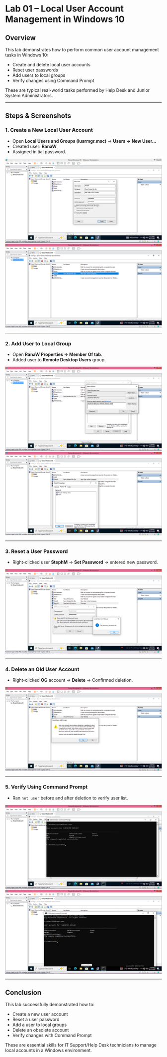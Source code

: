 # Lab 01 – Local User Account Management in Windows 10

## Overview
This lab demonstrates how to perform common user account management tasks in Windows 10:
- Create and delete local user accounts
- Reset user passwords
- Add users to local groups
- Verify changes using Command Prompt

These are typical real-world tasks performed by Help Desk and Junior System Administrators.

---

## Steps & Screenshots

### 1. Create a New Local User Account
- Open **Local Users and Groups (lusrmgr.msc)** → **Users → New User…**  
- Created user: **RanaW**  
- Assigned initial password.  
 
![New User Account](./screenshots/New_User_Account_Setup.PNG)  
![RanaW Account Created](./screenshots/RanaW_Account_Created.PNG)  

---

### 2. Add User to Local Group
- Open **RanaW Properties → Member Of tab**.  
- Added user to **Remote Desktop Users** group.  
 
![Added To Group](./screenshots/RanaW_Added_To_Local_Group.PNG)  
![Group Membership](./screenshots/RanaW_Group_Membership.PNG)  

---

### 3. Reset a User Password
- Right-clicked user **StephM** → **Set Password** → entered new password.  
 
![Password Reset Confirmation](./screenshots/StephM_Password_Reset_Confirmation.PNG)  

---

### 4. Delete an Old User Account
- Right-clicked **OG** account → **Delete** → Confirmed deletion.  
 
![User Deletion Confirmation](./screenshots/Confirmation_Of_User_Deletion.PNG)  

---

### 5. Verify Using Command Prompt
- Ran `net user` before and after deletion to verify user list.  

![Users List Before](./screenshots/Users_List.PNG)  
![Updated Users List](./screenshots/Updated_Users_List.PNG)  

---

## Conclusion
This lab successfully demonstrated how to:  

- Create a new user account  
- Reset a user password  
- Add a user to local groups  
- Delete an obsolete account  
- Verify changes with Command Prompt  

These are essential skills for IT Support/Help Desk technicians to manage local accounts in a Windows environment.
